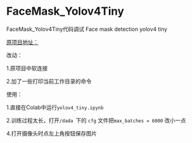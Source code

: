 # FaceMask_Yolov4Tiny
FaceMask_Yolov4Tiny代码调试
Face mask detection yolov4 tiny

[原项目地址：](https://github.com/FlowxD/FaceMask_Yolov4Tiny)

改动：

1.原项目中软连接

2.加了一些打印当前工作目录的命令

使用：

1.直接在Colab中运行`yolov4_tiny.ipynb`

2.训练过程太长，打开`/dada `下的 `cfg` 文件把`max_batches = 6000` 改小一点

4.打开摄像头时点左上角按钮保存图片
